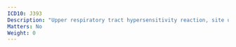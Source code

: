 ```yaml
---
ICD10: J393
Description: "Upper respiratory tract hypersensitivity reaction, site unspecified"
Matters: No
Weight: 0
---
```


